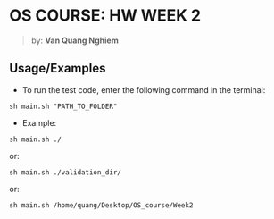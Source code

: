 # OS COURSE: HW WEEK 2
> by: **Van Quang Nghiem**
## Usage/Examples
* To run the test code, enter the following command in the terminal:
```shell
sh main.sh "PATH_TO_FOLDER"
```
* Example:
```shell
sh main.sh ./
```
or:
```shell
sh main.sh ./validation_dir/
```
or:
```shell
sh main.sh /home/quang/Desktop/OS_course/Week2
```